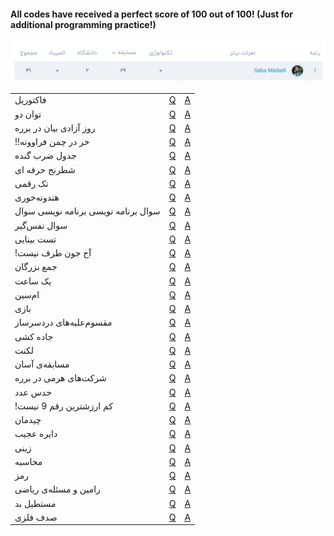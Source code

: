#### All codes have received a perfect score of 100 out of 100! (Just for additional programming practice!)

<p align="center">
  <img src="Pic.png" width="width_value" height="height_value">
</p>

<table>
    <tr>
      <td> فاکتوریل </td>
      <td><a href="https://quera.org/problemset/589/"> Q </a></td>
      <td><a href="Factorial.py"> A </a></td>
    </tr>
    <tr>
      <td> توان دو </td>
      <td><a href="https://quera.org/problemset/616/"> Q </a></td>
      <td><a href="Power of 2.py"> A </a></td>
    </tr>
  <tr>
      <td> روز آزادی بیان در برره </td>
      <td><a href="https://quera.org/problemset/10162/"> Q </a></td>
      <td><a href="Freedom of Speech Day in Barareh.py"> A </a></td>
    </tr>
  <tr>
      <td> !!خر در چمن فراوونه </td>
      <td><a href="https://quera.org/problemset/8838/"> Q </a></td>
      <td><a href="There is a Donkey in the Lush Grass!!.py"> A </a></td>
    </tr>
  <tr>
      <td> جدول ضرب گنده </td>
      <td><a href="https://quera.org/problemset/3409/"> Q </a></td>
      <td><a href="Massive Multiplication Table.py"> A </a></td>
    </tr>
   <tr>
      <td> شطرنج حرفه ای </td>
      <td><a href="https://quera.org/problemset/2636/"> Q </a></td>
      <td><a href="Professional Chess.py"> A </a></td>
    </tr>
   <tr>
      <td> تک رقمی </td>
      <td><a href="https://quera.org/problemset/3539/"> Q </a></td>
      <td><a href="One-digit.py"> A </a></td>
    </tr>
    <tr>
      <td> هندونه‌خوری </td>
      <td><a href="https://quera.org/problemset/35253/"> Q </a></td>
      <td><a href="Watermelon-eating.py"> A </a></td>
    </tr>
    <tr>
      <td> سوال برنامه نویسی برنامه نویسی سوال </td>
      <td><a href="https://quera.org/problemset/3408/"> Q </a></td>
      <td><a href="Programming Question Question Programming.py"> A </a></td>
    </tr>
    <tr>
      <td> سوال نفس‌گیر </td>
      <td><a href="https://quera.org/problemset/26651/"> Q </a></td>
      <td><a href="Breath-taking Question.py"> A </a></td>
    </tr>
    <tr>
      <td> تست بینایی </td>
      <td><a href="https://quera.org/problemset/2659/"> Q </a></td>
      <td><a href="Vision Test.py"> A </a></td>
    </tr>
    <tr>
      <td> !آخ جون طرف نیست </td>
      <td><a href="https://quera.org/problemset/3538/"> Q </a></td>
      <td><a href="Akh Joon the Person Is Not Available!.py"> A </a></td>
    </tr>
    <tr>
      <td> جمع بزرگان </td>
      <td><a href="https://quera.org/problemset/2551/"> Q </a></td>
      <td><a href="The Sum of the Elders.py"> A </a></td>
    </tr>
    <tr>
      <td> یک ساعت </td>
      <td><a href="https://quera.org/problemset/2886/"> Q </a></td>
      <td><a href="One Hour.py"> A </a></td>
    </tr>
    <tr>
      <td> ام‌سین </td>
      <td><a href="https://quera.org/problemset/28947/"> Q </a></td>
      <td><a href="M S.py"> A </a></td>
    </tr>
    <tr>
      <td> بازی </td>
      <td><a href="https://quera.org/problemset/52543/"> Q </a></td>
      <td><a href="One-digit.py"> A </a></td>
    </tr>
    <tr>
      <td> مقسوم‌علیه‌های دردسرساز </td>
      <td><a href="https://quera.org/problemset/33045/"> Q </a></td>
      <td><a href="One-digit.py"> A </a></td>
    </tr>
    <tr>
      <td> جاده کشی </td>
      <td><a href="https://quera.org/problemset/2637/"> Q </a></td>
      <td><a href="One-digit.py"> A </a></td>
    </tr>
    <tr>
      <td> لکنت </td>
      <td><a href="https://quera.org/problemset/2530/"> Q </a></td>
      <td><a href="One-digit.py"> A </a></td>
    </tr>
    <tr>
      <td> مسابقه‌ی آسان </td>
      <td><a href="https://quera.org/problemset/2439/"> Q </a></td>
      <td><a href="One-digit.py"> A </a></td>
    </tr>
    <tr>
      <td> شرکت‌های هرمی در برره </td>
      <td><a href="https://quera.org/problemset/10169/"> Q </a></td>
      <td><a href="One-digit.py"> A </a></td>
    </tr>
    <tr>
      <td> حدس عدد </td>
      <td><a href="https://quera.org/problemset/2596/"> Q </a></td>
      <td><a href="One-digit.py"> A </a></td>
    </tr>
    <tr>
      <td> !کم ارزشترین رقم 9 نیست </td>
      <td><a href="https://quera.org/problemset/3411/"> Q </a></td>
      <td><a href="The Least Significant Digit Is Not 9.py"> A </a></td>
    </tr>
    <tr>
      <td> چیدمان </td>
      <td><a href="https://quera.org/problemset/2534/"> Q </a></td>
      <td><a href="Arrangement.py"> A </a></td>
    </tr>
    <tr>
      <td> دایره عجیب </td>
      <td><a href="https://quera.org/problemset/34081/"> Q </a></td>
      <td><a href="Strange Circle.py"> A </a></td>
    </tr>
    <tr>
      <td> زینی </td>
      <td><a href="https://quera.org/problemset/33023/"> Q </a></td>
      <td><a href="Periodic.py"> A </a></td>
    </tr>
    <tr>
      <td> محاسبه </td>
      <td><a href="https://quera.org/problemset/52545/"> Q </a></td>
      <td><a href="Calculation.py"> A </a></td>
    </tr>
    <tr>
      <td> رمز </td>
      <td><a href="https://quera.org/problemset/17902/"> Q </a></td>
      <td><a href="Code.py"> A </a></td>
    </tr>
    <tr>
      <td> رامین و مسئله‌ی ریاضی </td>
      <td><a href="https://quera.org/problemset/102261/"> Q </a></td>
      <td><a href="Ramin & the Math Problem.py"> A </a></td>
    </tr>
    <tr>
      <td> مستطیل بد </td>
      <td><a href="https://quera.org/problemset/3541/"> Q </a></td>
      <td><a href="Parallelogram.py"> A </a></td>
    </tr>
    <tr>
      <td> صدف فلزی </td>
      <td><a href="https://quera.org/problemset/6581/"> Q </a></td>
      <td><a href="Metallic Shell.py"> A </a></td>
    </tr>
</table>

